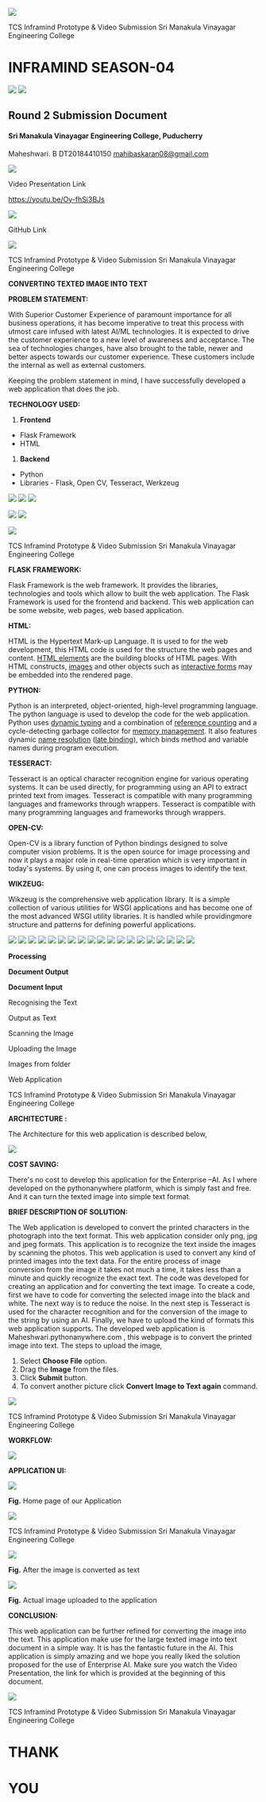 ![](image1.jpg)

TCS Inframind Prototype &amp; Video Submission Sri Manakula Vinayagar Engineering College

# **INFRAMIND SEASON-04**

![](image2.jpg) ![](image3.jpg)

## **Round 2 Submission Document**

#### Sri Manakula Vinayagar Engineering College, Puducherry

Maheshwari. B DT20184410150 [mahibaskaran08@gmail.com](mailto:mahibaskaran08@gmail.com)

![](image4.jpg)

Video Presentation Link

https://youtu.be/Oy-fhSi3BJs

![](image5.jpg)

GitHub Link

![](RackMultipart20210221-4-1f17f6m_html_90895f27accc7f60.gif)

TCS Inframind Prototype &amp; Video Submission Sri Manakula Vinayagar Engineering College

**CONVERTING TEXTED IMAGE INTO TEXT**

**PROBLEM STATEMENT:**

With Superior Customer Experience of paramount importance for all business operations, it has become imperative to treat this process with utmost care infused with latest AI/ML technologies. It is expected to drive the customer experience to a new level of awareness and acceptance. The sea of technologies changes, have also brought to the table, newer and better aspects towards our customer experience. These customers include the internal as well as external customers.

Keeping the problem statement in mind, I have successfully developed a web application that does the job.

**TECHNOLOGY USED:**

1. **Frontend**

- Flask Framework
- HTML

1. **Backend**

- Python
- Libraries - Flask, Open CV, Tesseract, Werkzeug

![](RackMultipart20210221-4-1f17f6m_html_6b3aab1f3a9ecf95.png) ![](RackMultipart20210221-4-1f17f6m_html_326feb410bb7e30c.png) ![](RackMultipart20210221-4-1f17f6m_html_dd820b1d279dfb64.png)

![](RackMultipart20210221-4-1f17f6m_html_4cb5f143c21bd3d1.png) ![](RackMultipart20210221-4-1f17f6m_html_daf53550fed22a4f.png)

![](RackMultipart20210221-4-1f17f6m_html_306902097c34052b.gif)

TCS Inframind Prototype &amp; Video Submission Sri Manakula Vinayagar Engineering College

**FLASK FRAMEWORK:**

Flask Framework is the web framework. It provides the libraries, technologies and tools which allow to built the web application. The Flask Framework is used for the frontend and backend. This web application can be some website, web pages, web based application.

**HTML:**

HTML is the Hypertext Mark-up Language. It is used to for the web development, this HTML code is used for the structure the web pages and content. [HTML elements](https://en.wikipedia.org/wiki/HTML_element) are the building blocks of HTML pages. With HTML constructs, [images](https://en.wikipedia.org/wiki/HTML_element#Images_and_objects) and other objects such as [interactive forms](https://en.wikipedia.org/wiki/Fieldset) may be embedded into the rendered page.

**PYTHON:**

Python is an interpreted, object-oriented, high-level programming language. The python language is used to develop the code for the web application. Python uses [dynamic typing](https://en.wikipedia.org/wiki/Dynamic_typing) and a combination of [reference counting](https://en.wikipedia.org/wiki/Reference_counting) and a cycle-detecting garbage collector for [memory management](https://en.wikipedia.org/wiki/Memory_management).  It also features dynamic [name resolution](https://en.wikipedia.org/wiki/Name_resolution_(programming_languages)) ([late binding](https://en.wikipedia.org/wiki/Late_binding)), which binds method and variable names during program execution.

**TESSERACT:**

Tesseract is an optical character recognition engine for various operating systems. It can be used directly, for programming using an API to extract printed text from images. Tesseract is compatible with many programming languages and frameworks through wrappers. Tesseract is compatible with many programming languages and frameworks through wrappers.

**OPEN-CV:**

Open-CV is a library function of Python  bindings designed to solve computer vision problems. It is the open source for image processing and now it plays a major role in real-time operation which is very important in today&#39;s systems. By using it, one can process images to identify the text.

**WIKZEUG:**

Wikzeug is the comprehensive web application library. It is a simple collection of various utilities for WSGI applications and has become one of the most advanced WSGI utility libraries. It is handled while providingmore structure and patterns for defining powerful applications.

![](RackMultipart20210221-4-1f17f6m_html_1e804a2bd876832d.gif) ![](RackMultipart20210221-4-1f17f6m_html_dc3f64548fc4aa71.gif) ![](RackMultipart20210221-4-1f17f6m_html_dc3f64548fc4aa71.gif) ![](RackMultipart20210221-4-1f17f6m_html_3d3ff3e4b0afb192.gif) ![](RackMultipart20210221-4-1f17f6m_html_7b6e0798f0b833d3.gif) ![](RackMultipart20210221-4-1f17f6m_html_cd9e6e74ddd627a3.gif) ![](RackMultipart20210221-4-1f17f6m_html_e83aa042b48b37ad.gif) ![](RackMultipart20210221-4-1f17f6m_html_e20de81dc59d7f8f.gif) ![](RackMultipart20210221-4-1f17f6m_html_f994ef59ff9457d2.gif) ![](RackMultipart20210221-4-1f17f6m_html_f994ef59ff9457d2.gif) ![](RackMultipart20210221-4-1f17f6m_html_b0ee60a1b501f183.gif) ![](RackMultipart20210221-4-1f17f6m_html_d4c89179794704.gif) ![](RackMultipart20210221-4-1f17f6m_html_28a85c341cb248b3.gif) ![](RackMultipart20210221-4-1f17f6m_html_7b740cd89b418d7b.gif) ![](RackMultipart20210221-4-1f17f6m_html_a71aab36782711c3.gif) ![](RackMultipart20210221-4-1f17f6m_html_cddfc47e1b6b5f6b.gif) ![](RackMultipart20210221-4-1f17f6m_html_e8f452f178840594.gif) ![](RackMultipart20210221-4-1f17f6m_html_6543dab956189985.gif) ![](RackMultipart20210221-4-1f17f6m_html_b9342246ed85f5c9.gif)

**Processing**

**Document Output**

**Document Input**

Recognising the Text

Output as Text

Scanning the Image

Uploading the Image

Images from folder

Web Application

TCS Inframind Prototype &amp; Video Submission Sri Manakula Vinayagar Engineering College

**ARCHITECTURE :**

The Architecture for this web application is described below,

![](RackMultipart20210221-4-1f17f6m_html_11e4aad8ae74e572.png)

**COST SAVING:**

There&#39;s no cost to develop this application for the Enterprise –AI. As I where developed on the pythonanywhere platform, which is simply fast and free. And it can turn the texted image into simple text format.

**BRIEF DESCRIPTION OF SOLUTION:**

The Web application is developed to convert the printed characters in the photograph into the text format. This web application consider only png, jpg and jpeg formats. This application is to recognize the text inside the images by scanning the photos. This web application is used to convert any kind of printed images into the text data. For the entire process of image conversion from the image it takes not much a time, it takes less than a minute and quickly recognize the exact text. The code was developed for creating an application and for converting the text image. To create a code, first we have to code for converting the selected image into the black and white. The next way is to reduce the noise. In the next step is Tesseract is used for the character recognition and for the conversion of the image to the string by using an AI. Finally, we have to upload the kind of formats this web application supports. The developed web application is Maheshwari.pythonanywhere.com , this webpage is to convert the printed image into text. The steps to upload the image,

1. Select **Choose File** option.
2. Drag the **Image** from the files.
3. Click **Submit** button.
4. To convert another picture click **Convert Image to Text again** command.

![](RackMultipart20210221-4-1f17f6m_html_dc09bf1a70dfbe74.gif)

TCS Inframind Prototype &amp; Video Submission Sri Manakula Vinayagar Engineering College

**WORKFLOW:**

![](RackMultipart20210221-4-1f17f6m_html_770aba383af378ff.png)

**APPLICATION UI:**

![](RackMultipart20210221-4-1f17f6m_html_95912c6e4f024056.png)

**Fig.** Home page of our Application

![](RackMultipart20210221-4-1f17f6m_html_fdda7e967cdde75.gif)

TCS Inframind Prototype &amp; Video Submission Sri Manakula Vinayagar Engineering College

![](RackMultipart20210221-4-1f17f6m_html_7654f791b53a829a.png)

**Fig.** After the image is converted as text

![](readme/test.jpg)

**Fig.** Actual image uploaded to the application

**CONCLUSION:**

This web application can be further refined for converting the image into the text. This application make use for the large texted image into text document in a simple way. It is has the fantastic future in the AI. This application is simply amazing and we hope you really liked the solution proposed for the use of Enterprise AI. Make sure you watch the Video Presentation, the link for which is provided at the beginning of this document.

![](RackMultipart20210221-4-1f17f6m_html_cef163aca088473b.gif)

TCS Inframind Prototype &amp; Video Submission Sri Manakula Vinayagar Engineering College

# THANK

# YOU
